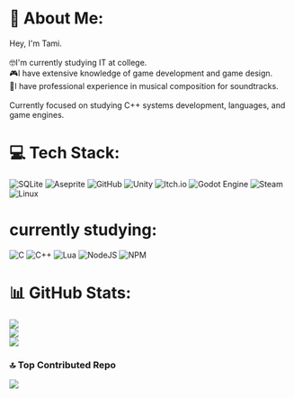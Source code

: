 # 💫 About Me:
Hey, I'm Tami. <br><br>🤓I'm currently studying IT at college. <br>🎮I have extensive knowledge of game development and game design. <br>🎵I have professional experience in musical composition for soundtracks.<br><br>Currently focused on studying C++ systems development, languages, and game engines.


# 💻 Tech Stack:
 ![SQLite](https://img.shields.io/badge/sqlite-%2307405e.svg?style=flat-square&logo=sqlite&logoColor=white) ![Aseprite](https://img.shields.io/badge/Aseprite-FFFFFF?style=flat-square&logo=Aseprite&logoColor=#7D929E) ![GitHub](https://img.shields.io/badge/github-%23121011.svg?style=flat-square&logo=github&logoColor=white) ![Unity](https://img.shields.io/badge/unity-%23000000.svg?style=flat-square&logo=unity&logoColor=white) ![Itch.io](https://img.shields.io/badge/Itch-%23FF0B34.svg?style=flat-square&logo=Itch.io&logoColor=white) ![Godot Engine](https://img.shields.io/badge/GODOT-%23FFFFFF.svg?style=flat-square&logo=godot-engine) ![Steam](https://img.shields.io/badge/steam-%23000000.svg?style=flat-square&logo=steam&logoColor=white) ![Linux](https://img.shields.io/badge/Linux-FCC624?style=flat-square&logo=linux&logoColor=black)
# currently studying:
![C](https://img.shields.io/badge/c-%2300599C.svg?style=flat-square&logo=c&logoColor=white) ![C++](https://img.shields.io/badge/c++-%2300599C.svg?style=flat-square&logo=c%2B%2B&logoColor=white) ![Lua](https://img.shields.io/badge/lua-%232C2D72.svg?style=flat-square&logo=lua&logoColor=white) ![NodeJS](https://img.shields.io/badge/node.js-6DA55F?style=flat-square&logo=node.js&logoColor=white) ![NPM](https://img.shields.io/badge/NPM-%23CB3837.svg?style=flat-square&logo=npm&logoColor=white)

# 📊 GitHub Stats:
![](https://github-readme-stats.vercel.app/api?username=Tami-zx&theme=midnight-purple&hide_border=false&include_all_commits=false&count_private=false)<br/>
![](https://nirzak-streak-stats.vercel.app/?user=Tami-zx&theme=midnight-purple&hide_border=false)<br/>
![](https://github-readme-stats.vercel.app/api/top-langs/?username=Tami-zx&theme=midnight-purple&hide_border=false&include_all_commits=false&count_private=false&layout=compact)

### 🔝 Top Contributed Repo
![](https://github-contributor-stats.vercel.app/api?username=Tami-zx&limit=5&theme=tokyonight&combine_all_yearly_contributions=true)

<!-- Proudly created with GPRM ( https://gprm.itsvg.in ) -->
